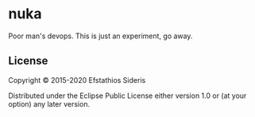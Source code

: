 # nuka

Poor man's devops. This is just an experiment, go away.

## License

Copyright © 2015-2020 Efstathios Sideris

Distributed under the Eclipse Public License either version 1.0 or (at
your option) any later version.
